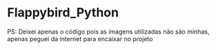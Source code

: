 # Flappybird_Python
PS: Deixei apenas o código pois as imagens utilizadas não são minhas, apenas peguei da internet para encaixar no projeto
